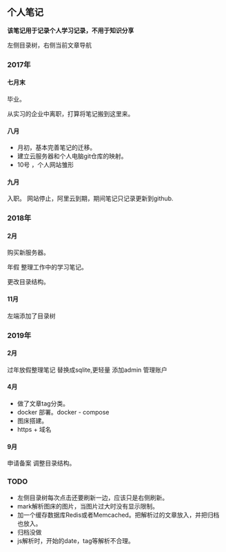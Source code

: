 ## 个人笔记

**该笔记用于记录个人学习记录，不用于知识分享**

左侧目录树，右侧当前文章导航

### 2017年
#### 七月末 

毕业。 

从实习的企业中离职，打算将笔记搬到这里来。

#### 八月

* 月初，基本完善笔记的迁移。
* 建立云服务器和个人电脑git仓库的映射。
* 10号 ，个人网站雏形

#### 九月

入职。
网站停止，阿里云到期，期间笔记只记录更新到github.


### 2018年

#### 2月
购买新服务器。

年假 整理工作中的学习笔记。

更改目录结构。


#### 11月

左端添加了目录树


### 2019年
#### 2月
过年放假整理笔记
替换成sqlite,更轻量
添加admin 管理账户


#### 4月

* 做了文章tag分类。
* docker 部署。docker - compose
* 图床搭建。
* https + 域名


#### 9月
申请备案
调整目录结构。


### TODO
* 左侧目录树每次点击还要刷新一边，应该只是右侧刷新。
* mark解析图床的图片，当图片过大时没有显示限制。
* 加一个缓存数据库Redis或者Memcached。把解析过的文章放入，并把归档也放入。
* 归档没做
* js解析时，开始的date，tag等解析不合理。
